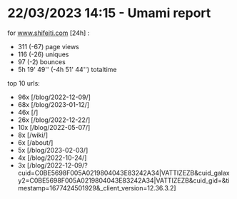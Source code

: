 # 22/03/2023 14:15 - Umami report
for www.shifeiti.com [24h] :

 - 311 (-67) page views
 - 116 (-26) uniques
 - 97 (-2) bounces
 - 5h 19' 49'' (-4h 51' 44'') totaltime


top 10 urls:
 - 96x [/blog/2022-12-09/]
 - 68x [/blog/2023-01-12/]
 - 46x [/]
 - 26x [/blog/2022-12-22/]
 - 10x [/blog/2022-05-07/]
 - 8x [/wiki/]
 - 6x [/about/]
 - 5x [/blog/2023-02-03/]
 - 4x [/blog/2022-10-24/]
 - 3x [/blog/2022-12-09/?cuid=C0BE5698F005A0219804043E83242A34|VATTIZEZB&cuid_galaxy2=C0BE5698F005A0219804043E83242A34|VATTIZEZB&cuid_gid=&timestamp=1677424501929&_client_version=12.36.3.2]


